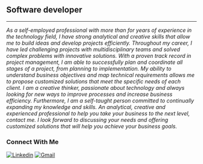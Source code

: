 ##  Software developer
---
*As a self-employed professional with more than for years of experience in the technology field, I have strong analytical and creative skills that allow me to build ideas and develop projects efficiently. Throughout my career, I have led challenging projects with multidisciplinary teams and solved complex problems with innovative solutions. With a proven track record in project management, I am able to successfully plan and coordinate all stages of a project, from planning to implementation. My ability to understand business objectives and map technical requirements allows me to propose customized solutions that meet the specific needs of each client. I am a creative thinker, passionate about technology and always looking for new ways to improve processes and increase business efficiency. Furthermore, I am a self-taught person committed to continually expanding my knowledge and skills. An analytical, creative and experienced professional to help you take your business to the next level, contact me. I look forward to discussing your needs and offering customized solutions that will help you achieve your business goals.*



### Connect With Me
[![Linkedin](https://img.shields.io/badge/-LinkedIn-%230077B5?style=for-the-badge&logo=linkedin&logoColor=white)](https://www.linkedin.com/in/hedriss10/)
[![Gmail](https://img.shields.io/badge/Gmail-D14836?style=for-the-badge&logo=gmail&logoColor=white)](mailto:hedrisgts@gmail.com "hedrisgts@gamil.com")

